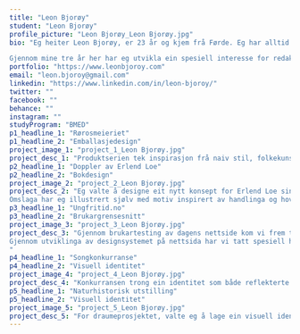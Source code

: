 ```yaml
---
title: "Leon Bjorøy"
student: "Leon Bjorøy"
profile_picture: "Leon Bjorøy_Leon Bjorøy.jpg"
bio: "Eg heiter Leon Bjorøy, er 23 år og kjem frå Førde. Eg har alltid tatt stor glede i å uttrykke meg sjølv kreativt visuelt, og etter å ha blitt forelska med Medie og kommunikasjon på VGS og fotografi på FHS, kom grafisk design på NTNU som eit naturleg neste steg. NTNU har gitt meg ein djup forståing for grunnprinsippa innan grafisk design. Dette har gjort meg rusta til å lære og tilpasse meg nye flater, plattformar og utfordringar i ein felt som alltid er i utvikling og endring.

Gjennom mine tre år her har eg utvikla ein spesiell interesse for redaksjonelt design, bokomslag og utvikling av visuell identitet gjennom eit bredt spenn av prosjekt."
portfolio: "https://www.leonbjoroy.com"
email: "leon.bjoroy@gmail.com"
linkedin: "https://www.linkedin.com/in/leon-bjoroy/"
twitter: ""
facebook: ""
behance: ""
instagram: ""
studyProgram: "BMED"
p1_headline_1: "Rørosmeieriet"
p1_headline_2: "Emballasjedesign"
project_image_1: "project_1_Leon Bjorøy.jpg"
project_desc_1: "Produktserien tek inspirasjon frå naiv stil, folkekunst, Scandinavian design og leiken minimalisme. Eg har følgt norske fargekonvensjonar for produkta for å unngå forvirring og irritasjon i salskontekt, men leika med bruk av bilete og stil. Produkta har fått ein sterkare hyllekraft ved hjelp av den avgrensa fargepaletten, prioriteringa av luft på flatene, og dei sjarmerande, illustrerte landskapa som ved første augekast minner om skvulpande mjølk."
p2_headline_1: "Doppler av Erlend Loe"
p2_headline_2: "Bokdesign"
project_image_2: "project_2_Leon Bjorøy.jpg"
project_desc_2: "Eg valte å designe eit nytt konsept for Erlend Loe sin trilogi om Andreas Doppler. Bøkene tek for seg ein familiemann som brått får ein openbaring og bestemmer seg for å forlate samfunnet og flytte ut i skogen. Bøkene er humoristisk skrevet, og prega av samfunnskritikk, absurde situasjonar, og eksistensielle spørsmål.
Omslaga har eg illustrert sjølv med motiv inspirert av handlinga og hovudkarakteren si indre reise gjennom serien. Fargepaletten på omslaga er veldig avgrensa og utan nyansar, i stil med dei dei sterke meiningane til hovudkarakteren."
p3_headline_1: "Ungfritid.no"
p3_headline_2: "Brukargrensesnitt"
project_image_3: "project_3_Leon Bjorøy.jpg"
project_desc_3: "Gjennom brukartesting av dagens nettside kom vi frem til at hovudproblema vi ønska å løyse var å synleggjere søkefunksjonen på startsida, lage eit meir intuitivt navigasjonssystem og hierarki, gje nettsida ein eiga visuell identitet, og å få nettsida til å følgje WCAG-retningslinjer for offentlege instansar. 
Gjennom utviklinga av designsystemet på nettsida har vi tatt spesiell høgd for funksjonsnedsetjingar og prioritert å lage eit produkt for alle som kunne hatt nytte av nettside. Designsystem inkluderer retningslinjer for bl.a. skriftfamiliar og -størrelsar, fargebruk, luft og andre prinsipp for å halde nettsida konsekvent og enklare å navigere og forstå for alle. 
"
p4_headline_1: "Songkonkurranse"
p4_headline_2: "Visuell identitet"
project_image_4: "project_4_Leon Bjorøy.jpg"
project_desc_4: "Konkurransen trong ein identitet som både reflekterte den klassiske og tradisjonsrike bakgrunnen til opera, samtidig som den var moderne og appellerte til eit yngre publikum. Ein klassisk, typografisk logo, kombinert med elegante illustrasjonar gir konkurransen eit harmonisk og balansert design som prega av energi, dynamikk og eit hint av magi. "
p5_headline_1: "Naturhistorisk utstilling"
p5_headline_2: "Visuell identitet"
project_image_5: "project_5_Leon Bjorøy.jpg"
project_desc_5: "For draumeprosjektet, valte eg å lage ein visuell identitet for ein fiktiv utstilling ved Naturhistorisk Museum i Oslo. Utstillinga er sentrert rundt insekt, og fokuserer på det massive mangfaldet du finn i denne dyregruppa. Den visuelle identiteten leiker med kontrasten mellom det rigide og solide, og det organiske og sårbare, og korleis dei må eksistere i harmoni på flatene. "
---
```


